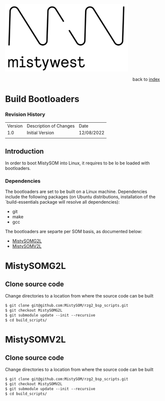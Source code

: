 <img src="img/2018_MistyWest_LogoCombo_FINAL_RGB.png" alt="MistyWest" width="400"/><div style="text-align: right">back to [index]( README.md)</div>

# Build Bootloaders
### Revision History

<table>
  <tr>
   <td>Version
   </td>
   <td>Description of Changes
   </td>
   <td>Date
   </td>
  </tr>
  <tr>
   <td>
	   1.0
   </td>
   <td>
	   Initial Version
   </td>
   <td>
	   12/08/2022
   </td>
  </tr>
  <tr>
   <td>
   </td>
   <td>
   </td>
   <td>
   </td>
  </tr>
</table>

## Introduction

In order to boot MistySOM into Linux, it requires to be lo be loaded with bootloaders. 
### Dependencies
The bootloaders are set to be built on a Linux machine. 
Dependencies include the following packages (on Ubuntu distributions, installation of the `build-essentials package will resolve all dependencies):
* git
* make
* gcc

The bootloaders are separte per SOM basis, as documented below:
* [MistySOMG2L ]( #MistySOMG2L)
* [MistySOMV2L ]( #MidtySOMV2L)

# MistySOMG2L

## Clone source code
Change directories to a location from where the source code can be built
```
$ git clone git@github.com:MistySOM/rzg2_bsp_scripts.git
$ git checkout MistySOMG2L
$ git submodule update --init --recursive
$ cd build_scripts/
```


# MistySOMV2L

## Clone source code
Change directories to a location from where the source code can be built
```
$ git clone git@github.com:MistySOM/rzg2_bsp_scripts.git
$ git checkout MistySOMV2L
$ git submodule update --init --recursive
$ cd build_scripts/
```
